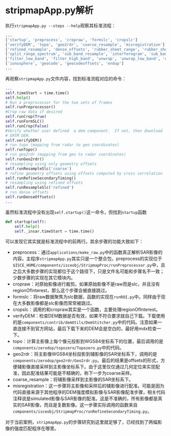 # stripmapApp.py解析

执行`stripmapApp.py --steps --help`观察其标准流程：

```bash
...
['startup', 'preprocess', 'cropraw', 'formslc', 'cropslc']
['verifyDEM', 'topo', 'geo2rdr', 'coarse_resample', 'misregistration']
['refined_resample', 'dense_offsets', 'rubber_sheet_range', 'rubber_sheet_azimuth', 'fine_resample']
['split_range_spectrum', 'sub_band_resample', 'interferogram', 'sub_band_interferogram', 'filter']
['filter_low_band', 'filter_high_band', 'unwrap', 'unwrap_low_band', 'unwrap_high_band']
['ionosphere', 'geocode', 'geocodeoffsets', 'endup']
...
```

再观察`stripmapApp.py`文件内容，找到标准流程对应的命令：

```python
...
self.timeStart = time.time()
self.help()
# Run a preprocessor for the two sets of frames
self.runPreprocessor()
#Crop raw data if desired
self.runCrop(True)
self.runFormSLC()
self.runCrop(False)
#Verify whether user defined  a dem component.  If not, then download
# SRTM DEM.
self.verifyDEM()
# run topo (mapping from radar to geo coordinates)
self.runTopo()
# run geo2rdr (mapping from geo to radar coordinates)
self.runGeo2rdr()
# resampling using only geometry offsets
self.runResampleSlc('coarse')
# refine geometry offsets using offsets computed by cross correlation
self.runRefineSecondaryTiming()
# resampling using refined offsets
self.runResampleSlc('refined')
# run dense offsets
self.runDenseOffsets()
...
```

虽然标准流程中没有出现`self.startup()`这一命令，但找到`startup`函数

```python
def startup(self):
    self.help()
    self._insar.timeStart = time.time()
```

可以发现它其实就是标准流程中的前两行。其余步骤的功能大致如下：

- preprocess：通过`applications/make_raw.py`中的函数真正解析SAR影像的内容。主程序`stripmapApp.py`其实只是一个整合包，preprocess的实现位于`$ISCE_HOME/components/isceobj/StripmapProc/runPreprocessor.py`中，且之后大多数步骤的实现都位于这个路径下，只是文件名可能和步骤名不一致；少数步骤的实现在其它模块内。
- cropraw：对原始影像进行裁剪。如果原始影像不是raw而是slc，并且没有regionOfInterest，那么这个步骤会被直接跳过。
- formslc：将raw数据聚焦为slc数据，函数的实现在`runROI.py`中。同样由于现在大多数影像都是slc影像而常常被跳过。
- cropslc：调用的和cropraw其实是一个函数，主要处理regionOfInterest。
- verifyDEM：检查DEM数据是否有效，如果不符合要求就自己下载。下载使用的是`components/contrib/demUtils/DemStitcher.py`中的代码。注意如果一直连接不到官方网站，最后下载下来的DEM会是空白的，最好用mdx检查一下。
- topo：计算主影像上每个像元投影到WGS84坐标系下的位置，最后调用的是`components/zerodop/topozero/Topozero.py`中的代码。
- geo2rdr：将主影像WGS84坐标投影到辅影像的SAR坐标系下，调用的是`components/zerodop/geo2rdr/Geo2rdr.py`。最后的结果是offsets的形式，方便辅影像直接采样到主影像坐标系下。由于这里仅仅通过几何定位来实现配准，因此配准结果可能是不精确的，称下一步为coarse采样。
- coarse_resample：将辅影像采样到主影像的SAR坐标系下。
- misregistration：这一步骤将主影像和采样后的辅影像进行配准。可能是因为代码直接来源于其他程序的DEM强度模拟影像与SAR影像配准步骤，相关代码注释说是simulated影像与SAR影像的配准。这是不准确的，所有影像都是真实的SAR影像，而且是复数影像。这一步骤实际调用的函数来自`components/isceobj/StripmapProc/runRefineSecondaryTiming.py`。

对于当前案例，`stripmapApp.py`的步骤研究到这里就足够了，已经找到了两幅影像的强度匹配程序在哪里。